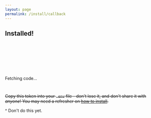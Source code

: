 ```yaml
---
layout: page
permalink: /install/callback
---
```


<style type="text/css">
    .spacer {
        margin: 3em;
    }
</style>

<script type="text/javascript">

    function getParam(name, url) {
        url  = url ? url : window.location.href;

        var result = null;
        var tmp   = [];

        location.search.substr(1).split('&').forEach(function (item) { 
            tmp = item.split('=');
            result = (tmp[0] === name) ? decodeURIComponent(tmp[1]) : result;
        });

        return result;
    };

    function setToken(token) {
        var elem = document.getElementById("token");
        if (elem) {
            elem.value = token;
        }
    };

    function toggleVisibility() {
        var elem = document.getElementById("token");
        if (elem) {
            elem.type = (elem.type === "password") ? "text" : "password";
        }
    };

    function showTokenForm() {
        var form = document.getElementById("token-form");
        form.style = "";

        var placeholder = document.getElementById("loading");
        placeholder.style = "visibility:hidden;"
    };

    function handleResponse(xhttp) {
        console.log(xhttp);
    };

    function onReady() {
        var token = getParam("code");
        setToken(token);
        showTokenForm();
    };

    document.addEventListener("DOMContentLoaded", onReady);
</script>

## Installed!

<div id="token-form" style="visibility:hidden;">
<form>
    Code: <input id="token" type="password" /> <input type="button" onclick="toggleVisibility()" value="Show" />
</form>
<div class="spacer"></div>
<p>
    <strong>This is not your OAuth token.</strong> 
    You will need to use this verification code to get your OAuth token. 
    See <a href="/slack-deletefiles/install">here</a> for more.
</p>
</div>

<div id="loading"><p>Fetching code...</p></div>

<div class="spacer"></div>

~~Copy this token into your `.env` file - don't lose it, and don't share it with _anyone_! You may need a refresher on [how to install][install].~~

^ Don't do this yet.

[install]: /slack-deletefiles/install
